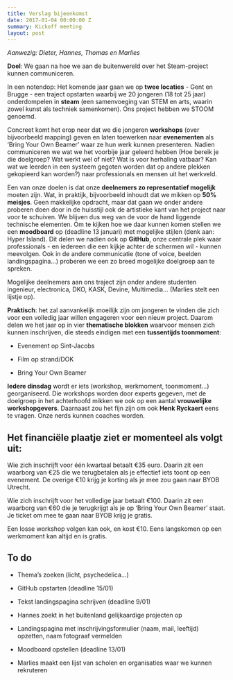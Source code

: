 ```yaml
---
title: Verslag bijeenkomst
date: 2017-01-04 00:00:00 Z
summary: Kickoff meeting
layout: post
---
```


*Aanwezig: Dieter, Hannes, Thomas en Marlies*

**Doel**: We gaan na hoe we aan de buitenwereld over het Steam-project kunnen communiceren.

In een notendop: Het komende jaar gaan we op **twee locaties** - Gent en Brugge - een traject opstarten waarbij we 20 jongeren (18 tot 25 jaar) onderdompelen in **steam** (een samenvoeging van STEM en arts, waarin zowel kunst als techniek samenkomen). Ons project hebben we STOOM genoemd.

Concreet komt het erop neer dat we die jongeren **workshops** (over bijvoorbeeld mapping) geven en laten toewerken naar **evenementen** als ‘Bring Your Own Beamer’ waar ze hun werk kunnen presenteren. Nadien communiceren we wat we het voorbije jaar geleerd hebben (Hoe bereik je die doelgroep? Wat werkt wel of niet? Wat is voor herhaling vatbaar? Kan wat we leerden in een systeem gegoten worden dat op andere plekken gekopieerd kan worden?) naar professionals en mensen uit het werkveld.

Een van onze doelen is dat onze **deelnemers zo representatief mogelijk** moeten zijn. Wat, in praktijk, bijvoorbeeld inhoudt dat we mikken op **50% meisjes**. Geen makkelijke opdracht, maar dat gaan we onder andere proberen doen door in de huisstijl ook de artistieke kant van het project naar voor te schuiven. We blijven dus weg van de voor de hand liggende technische elementen. Om te kijken hoe we daar kunnen komen stellen we een **moodboard** op (deadline 13 januari) met mogelijke stijlen (denk aan: Hyper Island). Dit delen we nadien ook op **GitHub**, onze centrale plek waar professionals - en iedereen die een kijkje achter de schermen wil - kunnen meevolgen. Ook in de andere communicatie (tone of voice, beelden landingspagina…) proberen we een zo breed mogelijke doelgroep aan te spreken.

Mogelijke deelnemers aan ons traject zijn onder andere studenten ingenieur, electronica, DKO, KASK, Devine, Multimedia... (Marlies stelt een lijstje op).

**Praktisch**: het zal aanvankelijk moeilijk zijn om jongeren te vinden die zich voor een volledig jaar willen engageren voor een nieuw project. Daarom delen we het jaar op in vier **thematische blokken** waarvoor mensen zich kunnen inschrijven, die steeds eindigen met een **tussentijds toonmoment**:

* Evenement op Sint-Jacobs

* Film op strand/DOK

* Bring Your Own Beamer

**Iedere dinsdag** wordt er iets (workshop, werkmoment, toonmoment…) georganiseerd. Die workshops worden door experts gegeven, met de doelgroep in het achterhoofd mikken we ook op een aantal **vrouwelijke workshopgevers**. Daarnaast zou het fijn zijn om ook **Henk Ryckaert** eens te vragen. Onze nerds kunnen coaches worden.

## Het financiële plaatje ziet er momenteel als volgt uit:

Wie zich inschrijft voor één kwartaal betaalt €35 euro. Daarin zit een waarborg van €25 die we terugbetalen als je effectief iets toont op een evenement. De overige €10 krijg je korting als je mee zou gaan naar BYOB Utrecht.

Wie zich inschrijft voor het volledige jaar betaalt €100. Daarin zit een waarborg van €60 die je terugkrijgt als je op ‘Bring Your Own Beamer’ staat. Je ticket om mee te gaan naar BYOB krijg je gratis.

Een losse workshop volgen kan ook, en kost €10. Eens langskomen op een werkmoment kan altijd en is gratis.

## To do

* Thema’s zoeken (licht, psychedelica…)

* GitHub opstarten (deadline 15/01)

* Tekst landingspagina schrijven (deadline 9/01)

* Hannes zoekt in het buitenland gelijkaardige projecten op

* Landingspagina met inschrijvingsformulier (naam, mail, leeftijd) opzetten, naam fotograaf vermelden

* Moodboard opstellen (deadline 13/01)

* Marlies maakt een lijst van scholen en organisaties waar we kunnen rekruteren